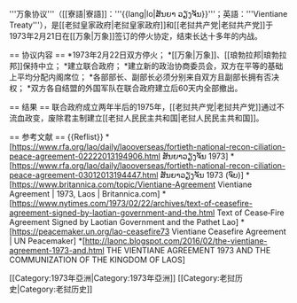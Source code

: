 '''万象协议'''（[[寮語|寮語]]：'''{{lang|lo|ສັນຍາ ວຽງຈັນ}}'''；英語：'''Vientiane Treaty'''），是[[老挝皇家政府|老挝皇家政府]]和[[老挝共产党|老挝共产党]]于1973年2月21日在[[万象|万象]]签订的停火协定，结束长达十多年的内战。

== 协议内容 ==
*1973年2月22日双方停火；
*[[万象|万象]]、[[琅勃拉邦|琅勃拉邦]]保持中立；
*建立联合政府；
*建立新的政治协商委员会，双方在平等的基础上平均分配内阁席位；
*各部部长、副部长必须分别来自双方且副部长拥有否决权；
*双方各自结盟的外国军队在联合政府建立后60天内全部撤出。

== 结果 ==
联合政府成立两年半后的1975年，[[老挝共产党|老挝共产党]]通过不流血政变，废除君主制建立[[老挝人民民主共和国|老挝人民民主共和国]]。

== 参考文献 ==
{{Reflist}}
*[https://www.rfa.org/lao/daily/laooverseas/fortieth-national-recon-ciliation-peace-agreement-02222013194906.html ສັນຍາວຽງຈັນ 1973]
*[https://www.rfa.org/lao/daily/laooverseas/fortieth-national-recon-ciliation-peace-agreement-03012013194447.html ສັນຍາວຽງຈັນ 1973 (ຈົບ)]
*[https://www.britannica.com/topic/Vientiane-Agreement Vientiane Agreement | 1973, Laos | Britannica.com]
*[https://www.nytimes.com/1973/02/22/archives/text-of-ceasefire-agreement-signed-by-laotian-government-and-the.html Text of Cease‐Fire Agreement Signed by Laotian Government and the Pathet Lao]
*[https://peacemaker.un.org/lao-ceasefire73 Vientiane Ceasefire Agreement | UN Peacemaker]
*[http://laonc.blogspot.com/2016/02/the-vientiane-agreement-1973-and.html THE VIENTIANE AGREEMENT 1973 AND THE COMMUNIZATION OF THE KINGDOM OF LAOS]

[[Category:1973年亞洲|Category:1973年亞洲]]
[[Category:老挝历史|Category:老挝历史]]